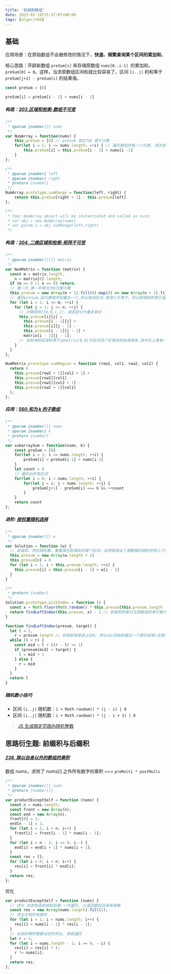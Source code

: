 ```yaml
---
title: '前缀和数组'
date: 2023-02-19T15:57:07+08:00
tags: [algorithm]
---
```


## 基础

应用场景：在原始数组不会被修改的情况下，**快速、频繁查询某个区间的累加和**。

核心思路：开辟新数组 `preSum[i]` 来存储原数组 `nums[0..i-1] `的累加和，`preSum[0] = 0`。这样，当求原数组区间和就比较容易了，区间 `[i..j]` 的和等于 `preSum[j+1] - preSum[i]` 的结果值。

```JavaScript
const preSum = [0]

preSum[i] = preSum[i - 1] + nums[i - 1]
```

##### 构造：[303.区域和检索-数组不可变](https://leetcode.cn/problems/range-sum-query-immutable/)

```JavaScript
/**
 * @param {number[]} nums
 */
var NumArray = function(nums) {
    this.preSum = [0] // presum 首位为0 便于计算
    for(let i = 1; i <= nums.length; ++i) { // 遍历数组的每一个元素, 因为使用的是nums[i-1]
        this.preSum[i] = this.preSum[i - 1] + nums[i -1]
    }
};

/**
 * @param {number} left
 * @param {number} right
 * @return {number}
 */
NumArray.prototype.sumRange = function(left, right) {
    return this.preSum[right + 1] - this.preSum[left]
};

/**
 * Your NumArray object will be instantiated and called as such:
 * var obj = new NumArray(nums)
 * var param_1 = obj.sumRange(left,right)
 */
```

##### 构造：[304. 二维区域和检索-矩阵不可变](https://leetcode.cn/problems/range-sum-query-2d-immutable/)

```js
/**
 * @param {number[][]} matrix
 */
var NumMatrix = function (matrix) {
  const m = matrix.length,
    n = matrix[0].length;
  if (m == 0 || n == 0) return;
  // 第一行,第一列填充为0方便计算
  this.presum = new Array(m + 1).fill(0).map(() => new Array(n + 1).fill(0));
  // 遍历presum,因为要填充到最后一个,所以是闭区间,使用小于等于，所以前缀和的索引超前matrix 1位
  for (let i = 1; i <= m; ++i) {
    for (let j = 1; j <= n; ++j) {
      // 计算矩阵[]0,0,i,j]，减去部分为重复部分
      this.presum[i][j] =
        this.presum[i - 1][j] +
        this.presum[i][j - 1] -
        this.presum[i - 1][j - 1] +
        matrix[i - 1][j - 1];
      // 当前块的区域和等于以matrix[0,0]为定点四个区域块的加减得来,其中左上角有一块会被加两次所以要减掉一次
    }
  }
};

NumMatrix.prototype.sumRegion = function (row1, col1, row2, col2) {
  return (
    this.presum[row2 + 1][col2 + 1] +
    this.presum[row1][col1] -
    this.presum[row1][col2 + 1] -
    this.presum[row2 + 1][col1]
  );
};
```

##### 应用：[560.和为 k 的子数组](https://leetcode.cn/problems/subarray-sum-equals-k/)

```JavaScript
/**
 * @param {number[]} nums
 * @param {number} k
 * @return {number}
 */
var subarraySum = function(nums, k) {
    const preSum = [0]
    for(let i = 1; i <= nums.length; ++i) {
        preSum[i] = preSum[i-1] + nums[i-1]
    }
    let count = 0
    // 遍历出所有区间
    for(let i = 0; i < nums.length; ++i) {
        for(let j = i; j < nums.length; ++j) {
            preSum[j+1] - preSum[i] === k && ++count
        }
    }
    return count
};
```

##### 进阶: [按权重随机选择](https://leetcode.cn/problems/random-pick-with-weight/)

```JavaScript
/**
 * @param {number[]} w
 */
var Solution = function (w) {
  // 前缀和，然后随机数，看看落在前缀和的哪个区间，这样就保证了源数据的随机性带上了权重，当然需要配合二叉搜索左边界
  this.presum = new Array(w.length + 1)
  this.presum[0] = 0
  for (let i = 1; i < this.presum.length; ++i) {
    this.presum[i] = this.presum[i - 1] + w[i - 1]
  }
}

/**
 * @return {number}
 */
Solution.prototype.pickIndex = function () {
  const x = Math.floor(Math.random() * this.presum[this.presum.length - 1]) + 1
  return findLeftIndex(this.presum, x) - 1 // 前缀和的索引比原数组的索引都大1, 所以减掉
}

function findLeftIndex(presum, target) {
  let l = 1,
    r = presum.length // 前缀和首尾是占位0, 所以从1开始到最后一个索引结束(这里采用左闭右开)
  while (l < r) {
    const mid = l + ((r - l) >> 1)
    if (presum[mid] < target) {
      l = mid + 1
    } else {
      r = mid
    }
  }
  return l
}
```

##### 随机数小技巧

- 区间 `[i..j)` 随机数：`i + Math.random() * (j - i) | 0`
- 区间 `[i..j]` 随机数：`i + Math.random() * (j - i + 1) | 0`

> [JS 生成限定范围内随机整数](https://www.cnblogs.com/f6056/p/13362504.html)

## 思路衍生题: 前缀积与后缀积

##### [238. 除以自身以外的数组的乘积](https://leetcode.cn/problems/product-of-array-except-self/)

数组 nums，求除了 nums[i] 之外所有数字的乘积 === `preMulti * postMulti`

```js
/**
 * @param {number[]} nums
 * @return {number[]}
 */
var productExceptSelf = function (nums) {
  const n = nums.length;
  const front = new Array(n);
  const end = new Array(n);
  front[0] = 1;
  end[n - 1] = 1;
  for (let i = 1; i < n; i++) {
    front[i] = front[i - 1] * nums[i - 1];
  }
  for (let i = n - 2; i >= 0; i--) {
    end[i] = end[i + 1] * nums[i + 1];
  }
  const res = [];
  for (let i = 0; i < n; i++) {
    res[i] = front[i] * end[i];
  }
  return res;
};
```

优化

```js
var productExceptSelf = function (nums) {
  // 优化 动态构造前缀和后缀 一次遍历, 让返回数组自身来承载
  const res = new Array(nums.length).fill(1);
  // 求出左侧所有乘积
  for (let i = 1; i < nums.length; i++) {
    res[i] = nums[i - 1] * res[i - 1];
  }
  // 右侧的乘积需要动态的求出, 倒叙遍历
  let r = 1;
  for (let i = nums.length - 1; i >= 0; --i) {
    res[i] = res[i] * r;
    r *= nums[i];
  }
  return res;
};
```

